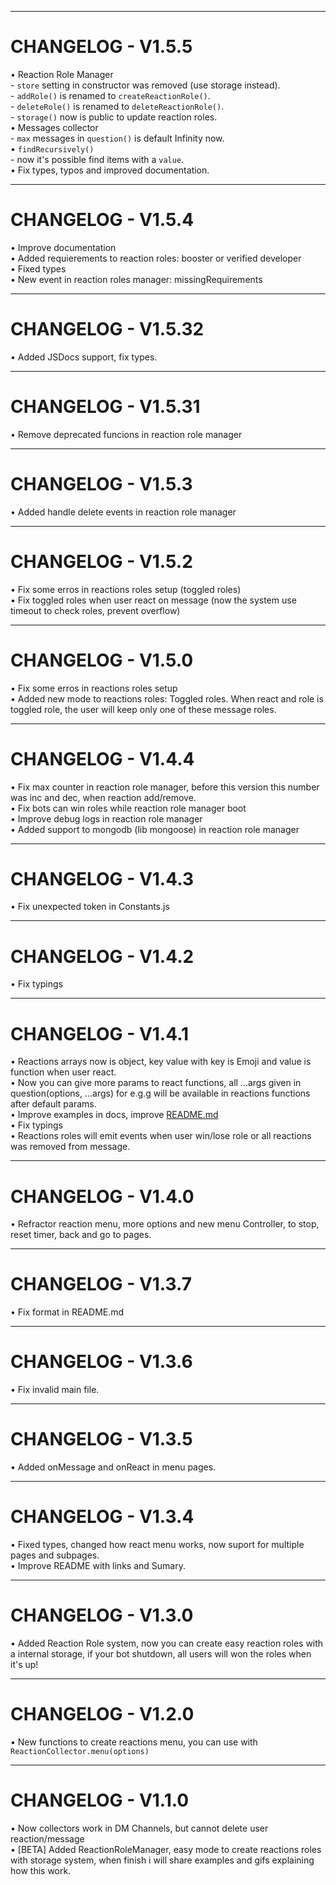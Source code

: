 
---
# CHANGELOG - V1.5.5

• Reaction Role Manager\
    - `store` setting in constructor was removed (use storage instead).\
    - `addRole()` is renamed to `createReactionRole()`.\
    - `deleteRole()` is renamed to `deleteReactionRole()`.\
    - `storage()` now is public to update reaction roles.\
• Messages collector\
    - `max` messages in  `question()` is default Infinity now.\
•  `findRecursively()`\
    - now it's possible find items with a `value`.\
• Fix types, typos and improved documentation.

---
# CHANGELOG - V1.5.4

• Improve documentation\
• Added requierements to reaction roles: booster or verified developer\
• Fixed types\
• New event in reaction roles manager: missingRequirements

---
# CHANGELOG - V1.5.32

• Added JSDocs support, fix types.

---
# CHANGELOG - V1.5.31

• Remove deprecated funcions in reaction role manager

---
# CHANGELOG - V1.5.3

• Added handle delete events in reaction role manager

---
# CHANGELOG - V1.5.2

• Fix some erros in reactions roles setup (toggled roles)\
• Fix toggled roles when user react on message (now the system use timeout to check roles, prevent overflow)

---
# CHANGELOG - V1.5.0

• Fix some erros in reactions roles setup\
• Added new mode to reactions roles: Toggled roles. When react and role is toggled role, the user will keep only one of these message roles.


---
# CHANGELOG - V1.4.4

• Fix max counter in reaction role manager, before this version this number was inc and dec, when reaction add/remove.\
• Fix bots can win roles while reaction role manager boot\
• Improve debug logs in reaction role manager\
• Added support to mongodb (lib mongoose) in reaction role manager

---
# CHANGELOG - V1.4.3

• Fix unexpected token in Constants.js

---
# CHANGELOG - V1.4.2

• Fix typings

---
# CHANGELOG - V1.4.1

• Reactions arrays now is object, key value with key is Emoji and value is function when user react.\
• Now you can give more params to react functions, all ...args given in question(options, ...args) for e.g.g will be available in reactions functions after default params.\
• Improve examples in docs, improve [README.md](./README.md)\
• Fix typings\
• Reactions roles will emit events when user win/lose role or all reactions was removed from message.

---
# CHANGELOG - V1.4.0

• Refractor reaction menu, more options and new menu Controller, to stop, reset timer, back and go to pages.

---
# CHANGELOG - V1.3.7

• Fix format in README.md

---
# CHANGELOG - V1.3.6

• Fix invalid main file.

---
# CHANGELOG - V1.3.5

• Added onMessage and onReact in menu pages.

---
# CHANGELOG - V1.3.4

• Fixed types, changed how react menu works, now suport for multiple pages and subpages.\
• Improve README with links and Sumary.

---
# CHANGELOG - V1.3.0

• Added Reaction Role system, now you can create easy reaction roles with a internal storage, if your bot shutdown, all users will won the roles when it's up!

---
# CHANGELOG - V1.2.0

• New functions to create reactions menu, you can use with `ReactionCollector.menu(options)`

---
# CHANGELOG - V1.1.0

• Now collectors work in DM Channels, but cannot delete user reaction/message\
• [BETA] Added ReactionRoleManager, easy mode to create reactions roles with storage system, when finish i will share examples and gifs explaining how this work.
